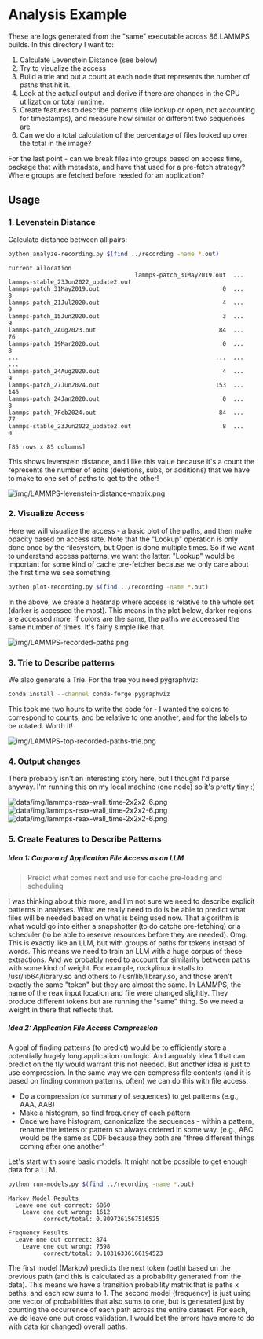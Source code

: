 # Analysis Example

These are logs generated from the "same" executable across 86 LAMMPS builds. In this directory I want to:

1. Calculate Levenstein Distance (see below)
2. Try to visualize the access
3. Build a trie and put a count at each node that represents the number of paths that hit it.
4. Look at the actual output and derive if there are changes in the CPU utilization or total runtime.
5. Create features to describe patterns (file lookup or open, not accounting for timestamps), and measure how similar or different two sequences are
6. Can we do a total calculation of the percentage of files looked up over the total in the image?

For the last point - can we break files into groups based on access time, package that with metadata, and have that used for a pre-fetch strategy? Where groups are fetched before needed for an application?

## Usage

### 1. Levenstein Distance

Calculate distance between all pairs:

```bash
python analyze-recording.py $(find ../recording -name *.out)
```
```console
current allocation
                                    lammps-patch_31May2019.out  ... lammps-stable_23Jun2022_update2.out
lammps-patch_31May2019.out                                   0  ...                                   8
lammps-patch_21Jul2020.out                                   4  ...                                   9
lammps-patch_15Jun2020.out                                   3  ...                                   9
lammps-patch_2Aug2023.out                                   84  ...                                  76
lammps-patch_19Mar2020.out                                   0  ...                                   8
...                                                        ...  ...                                 ...
lammps-patch_24Aug2020.out                                   4  ...                                   9
lammps-patch_27Jun2024.out                                 153  ...                                 146
lammps-patch_24Jan2020.out                                   0  ...                                   8
lammps-patch_7Feb2024.out                                   84  ...                                  77
lammps-stable_23Jun2022_update2.out                          8  ...                                   0

[85 rows x 85 columns]
```

This shows levenstein distance, and I like this value because it's a count the represents the number of edits (deletions, subs, or additions) that we have to make to one set of paths to get to the other!

![img/LAMMPS-levenstein-distance-matrix.png](img/LAMMPS-levenstein-distance-matrix.png)

### 2. Visualize Access

Here we will visualize the access - a basic plot of the paths, and then make opacity based on access rate.
Note that the "Lookup" operation is only done once by the filesystem, but Open is done multiple times. So if we want to understand access patterns, we want the latter.  "Lookup" would be important for some kind of cache pre-fetcher because we only care about the first time we see something.

```bash
python plot-recording.py $(find ../recording -name *.out)
```

In the above, we create a heatmap where access is relative to the whole set (darker is accessed the most).
This means in the plot below, darker regions are accessed more. If colors are the same, the paths we acceessed the same number of times. It's fairly simple like that.

![img/LAMMPS-recorded-paths.png](img/LAMMPS-recorded-paths.png )

### 3. Trie to Describe patterns

We also generate a Trie. For the tree you need pygraphviz:

```bash
conda install --channel conda-forge pygraphviz
```
This took me two hours to write the code for - I wanted the colors to correspond to counts, and be relative to one another, and for the labels to be rotated. Worth it!

![img/LAMMPS-top-recorded-paths-trie.png](img/LAMMPS-top-recorded-paths-trie.png )

### 4. Output changes

There probably isn't an interesting story here, but I thought I'd parse anyway. I'm running this on my local machine (one node) so it's pretty tiny :)

![data/img/lammps-reax-wall_time-2x2x2-6.png](data/img/lammps-reax-wall_time-2x2x2-6.png)
![data/img/lammps-reax-wall_time-2x2x2-6.png](data/img/lammps-reax-wall_time-2x2x2-6.png)
![data/img/lammps-reax-wall_time-2x2x2-6.png](data/img/lammps-reax-wall_time-2x2x2-6.png)

### 5. Create Features to Describe Patterns

##### Idea 1: Corpora of Application File Access as an LLM

> Predict what comes next and use for cache pre-loading and scheduling

I was thinking about this more, and I'm not sure we need to describe explicit patterns in analyses. What we really need to do is be able to predict what files will be needed based on what is being used now. That algorithm is what would go into either a snapshotter (to do catche pre-fetching) or a scheduler (to be able to reserve resources before they are needed). Omg. This is exactly like an LLM, but with groups of paths for tokens instead of words. This means we need to train an LLM with a huge corpus of these extractions. And we probably need to account for similarity between paths with some kind of weight. For example, rockylinux installs to /usr/lib64/library.so and others to /lusr/lib/library.so, and those aren't exactly the same "token" but they are almost the same. In LAMMPS, the name of the reax input location and file were changed slightly. They produce different tokens but are running the "same" thing. So we need a weight in there that reflects that.

##### Idea 2: Application File Access Compression

A goal of finding patterns (to predict) would be to efficiently store a potentially hugely long application run logic. And arguably Idea 1 that can predict on the fly would warrant this not needed. But another idea is just to use compression. In the same way we can compress file contents (and it is based on finding common patterns, often) we can do this with file access.

- Do a compression (or summary of sequences) to get patterns (e.g., AAA, AAB)
- Make a histogram, so find frequency of each pattern
- Once we have histogram, canonicalize the sequences - within a pattern, rename the letters or pattern so always ordered in some way. (e.g., ABC would be the same as CDF because they both are "three different things coming after one another"

Let's start with some basic models. It might not be possible to get enough data for a LLM.

```bash
python run-models.py $(find ../recording -name *.out)
```
```console
Markov Model Results
  Leave one out correct: 6860
    Leave one out wrong: 1612
          correct/total: 0.8097261567516525

Frequency Results
  Leave one out correct: 874
    Leave one out wrong: 7598
          correct/total: 0.10316336166194523
```

The first model (Markov) predicts the next token (path) based on the previous path (and this is calculated as a probability generated from the data). This means we have a transition probability matrix that is paths x paths, and each row sums to 1. The second model (frequency) is just using one vector of probabilities that also sums to one, but is generated just by counting the occurrence of each path across the entire dataset. For each, we do leave one out cross validation.  I would bet the errors have more to do with data (or changed) overall paths.
